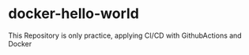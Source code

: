 # docker-hello-world
This Repository is only practice, applying CI/CD with GithubActions and Docker
